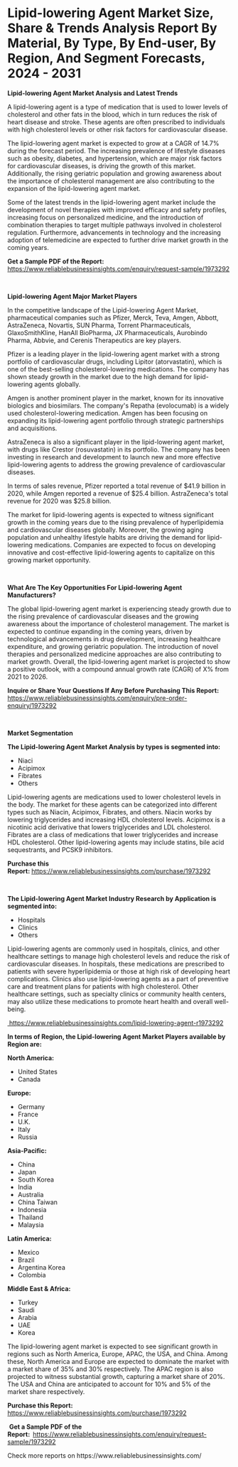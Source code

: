 <p><h1>Lipid-lowering Agent Market Size, Share & Trends Analysis Report By Material, By Type, By End-user, By Region, And Segment Forecasts, 2024 - 2031</h1></p><p><strong>Lipid-lowering Agent Market Analysis and Latest Trends</strong></p>
<p><p>A lipid-lowering agent is a type of medication that is used to lower levels of cholesterol and other fats in the blood, which in turn reduces the risk of heart disease and stroke. These agents are often prescribed to individuals with high cholesterol levels or other risk factors for cardiovascular disease.</p><p>The lipid-lowering agent market is expected to grow at a CAGR of 14.7% during the forecast period. The increasing prevalence of lifestyle diseases such as obesity, diabetes, and hypertension, which are major risk factors for cardiovascular diseases, is driving the growth of this market. Additionally, the rising geriatric population and growing awareness about the importance of cholesterol management are also contributing to the expansion of the lipid-lowering agent market.</p><p>Some of the latest trends in the lipid-lowering agent market include the development of novel therapies with improved efficacy and safety profiles, increasing focus on personalized medicine, and the introduction of combination therapies to target multiple pathways involved in cholesterol regulation. Furthermore, advancements in technology and the increasing adoption of telemedicine are expected to further drive market growth in the coming years.</p></p>
<p><strong>Get a Sample PDF of the Report:&nbsp;</strong> <a href="https://www.reliablebusinessinsights.com/enquiry/request-sample/1973292">https://www.reliablebusinessinsights.com/enquiry/request-sample/1973292</a></p>
<p>&nbsp;</p>
<p><strong>Lipid-lowering Agent Major Market Players</strong></p>
<p><p>In the competitive landscape of the Lipid-lowering Agent Market, pharmaceutical companies such as Pfizer, Merck, Teva, Amgen, Abbott, AstraZeneca, Novartis, SUN Pharma, Torrent Pharmaceuticals, GlaxoSmithKline, HanAll BioPharma, JX Pharmaceuticals, Aurobindo Pharma, Abbvie, and Cerenis Therapeutics are key players.</p><p>Pfizer is a leading player in the lipid-lowering agent market with a strong portfolio of cardiovascular drugs, including Lipitor (atorvastatin), which is one of the best-selling cholesterol-lowering medications. The company has shown steady growth in the market due to the high demand for lipid-lowering agents globally.</p><p>Amgen is another prominent player in the market, known for its innovative biologics and biosimilars. The company's Repatha (evolocumab) is a widely used cholesterol-lowering medication. Amgen has been focusing on expanding its lipid-lowering agent portfolio through strategic partnerships and acquisitions.</p><p>AstraZeneca is also a significant player in the lipid-lowering agent market, with drugs like Crestor (rosuvastatin) in its portfolio. The company has been investing in research and development to launch new and more effective lipid-lowering agents to address the growing prevalence of cardiovascular diseases.</p><p>In terms of sales revenue, Pfizer reported a total revenue of $41.9 billion in 2020, while Amgen reported a revenue of $25.4 billion. AstraZeneca's total revenue for 2020 was $25.8 billion.</p><p>The market for lipid-lowering agents is expected to witness significant growth in the coming years due to the rising prevalence of hyperlipidemia and cardiovascular diseases globally. Moreover, the growing aging population and unhealthy lifestyle habits are driving the demand for lipid-lowering medications. Companies are expected to focus on developing innovative and cost-effective lipid-lowering agents to capitalize on this growing market opportunity.</p></p>
<p>&nbsp;</p>
<p><strong>What Are The Key Opportunities For Lipid-lowering Agent Manufacturers?</strong></p>
<p><p>The global lipid-lowering agent market is experiencing steady growth due to the rising prevalence of cardiovascular diseases and the growing awareness about the importance of cholesterol management. The market is expected to continue expanding in the coming years, driven by technological advancements in drug development, increasing healthcare expenditure, and growing geriatric population. The introduction of novel therapies and personalized medicine approaches are also contributing to market growth. Overall, the lipid-lowering agent market is projected to show a positive outlook, with a compound annual growth rate (CAGR) of X% from 2021 to 2026.</p></p>
<p><strong>Inquire or Share Your Questions If Any Before Purchasing This Report:</strong> <a href="https://www.reliablebusinessinsights.com/enquiry/pre-order-enquiry/1973292">https://www.reliablebusinessinsights.com/enquiry/pre-order-enquiry/1973292</a></p>
<p>&nbsp;</p>
<p><strong>Market Segmentation</strong></p>
<p><strong>The Lipid-lowering Agent Market Analysis by types is segmented into:</strong></p>
<p><ul><li>Niaci</li><li>Acipimox</li><li>Fibrates</li><li>Others</li></ul></p>
<p><p>Lipid-lowering agents are medications used to lower cholesterol levels in the body. The market for these agents can be categorized into different types such as Niacin, Acipimox, Fibrates, and others. Niacin works by lowering triglycerides and increasing HDL cholesterol levels. Acipimox is a nicotinic acid derivative that lowers triglycerides and LDL cholesterol. Fibrates are a class of medications that lower triglycerides and increase HDL cholesterol. Other lipid-lowering agents may include statins, bile acid sequestrants, and PCSK9 inhibitors.</p></p>
<p><strong>Purchase this Report:&nbsp;</strong><a href="https://www.reliablebusinessinsights.com/purchase/1973292">https://www.reliablebusinessinsights.com/purchase/1973292</a></p>
<p>&nbsp;</p>
<p><strong>The Lipid-lowering Agent Market Industry Research by Application is segmented into:</strong></p>
<p><ul><li>Hospitals</li><li>Clinics</li><li>Others</li></ul></p>
<p><p>Lipid-lowering agents are commonly used in hospitals, clinics, and other healthcare settings to manage high cholesterol levels and reduce the risk of cardiovascular diseases. In hospitals, these medications are prescribed to patients with severe hyperlipidemia or those at high risk of developing heart complications. Clinics also use lipid-lowering agents as a part of preventive care and treatment plans for patients with high cholesterol. Other healthcare settings, such as specialty clinics or community health centers, may also utilize these medications to promote heart health and overall well-being.</p></p>
<p><a href="https://www.reliablebusinessinsights.com/lipid-lowering-agent-r1973292">&nbsp;https://www.reliablebusinessinsights.com/lipid-lowering-agent-r1973292</a></p>
<p><strong>In terms of Region, the Lipid-lowering Agent Market Players available by Region are:</strong></p>
<p>
    <p> <strong> North America: </strong>
        <ul>
            <li>United States</li>
            <li>Canada</li>
        </ul>
        </p> 
    <p> <strong> Europe: </strong>
        <ul>
            <li>Germany</li>
            <li>France</li>
            <li>U.K.</li>
            <li>Italy</li>
            <li>Russia</li>
        </ul>
        </p> 
    <p> <strong> Asia-Pacific: </strong>
        <ul>
            <li>China</li>
            <li>Japan</li>
            <li>South Korea</li>
            <li>India</li>
            <li>Australia</li>
            <li>China Taiwan</li>
            <li>Indonesia</li>
            <li>Thailand</li>
            <li>Malaysia</li>
        </ul>
        </p> 
    <p> <strong> Latin America: </strong>
        <ul>
            <li>Mexico</li>
            <li>Brazil</li>
            <li>Argentina Korea</li>
            <li>Colombia</li>
        </ul>
        </p> 
    <p> <strong> Middle East & Africa: </strong>
        <ul>
            <li>Turkey</li>
            <li>Saudi</li>
            <li>Arabia</li>
            <li>UAE</li>
            <li>Korea</li>
        </ul>
    </p>
    </p>
<p><p>The lipid-lowering agent market is expected to see significant growth in regions such as North America, Europe, APAC, the USA, and China. Among these, North America and Europe are expected to dominate the market with a market share of 35% and 30% respectively. The APAC region is also projected to witness substantial growth, capturing a market share of 20%. The USA and China are anticipated to account for 10% and 5% of the market share respectively.</p></p>
<p><strong>Purchase this Report: </strong><a href="https://www.reliablebusinessinsights.com/purchase/1973292">https://www.reliablebusinessinsights.com/purchase/1973292</a></p>
<p>&nbsp;<strong>Get a Sample PDF of the Report:&nbsp;&nbsp;</strong><a href="https://www.reliablebusinessinsights.com/enquiry/request-sample/1973292">https://www.reliablebusinessinsights.com/enquiry/request-sample/1973292</a></p>
<p><strong></strong></p>
<p>Check more reports on https://www.reliablebusinessinsights.com/</p>